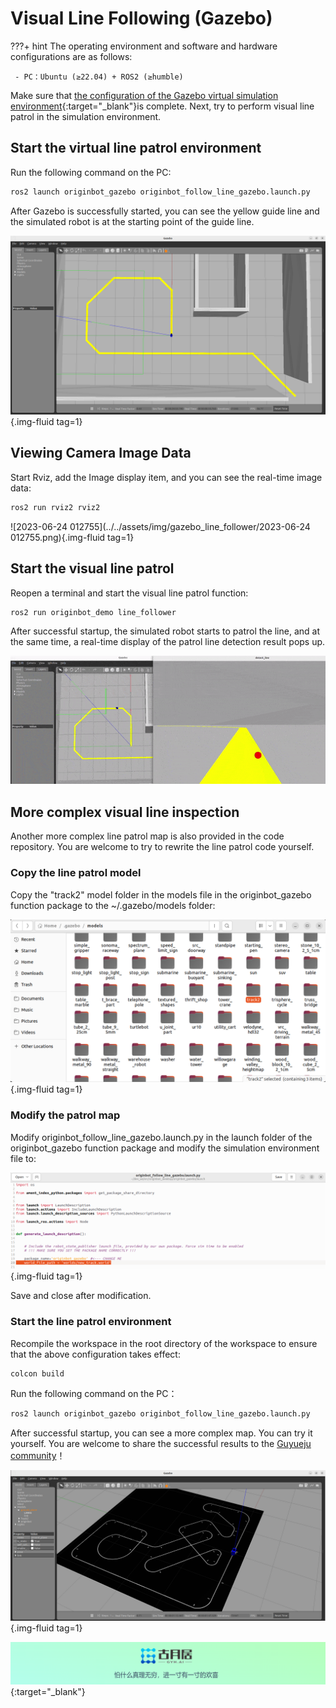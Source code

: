 # **Visual Line Following (Gazebo)**

???+ hint
    The operating environment and software and hardware configurations are as follows:

     - PC：Ubuntu (≥22.04) + ROS2 (≥humble)



Make sure that [the configuration of the Gazebo virtual simulation environment](../application/gazebo_simulation.md){:target="_blank"}is complete. Next, try to perform visual line patrol in the simulation environment.

## **Start the virtual line patrol environment**

Run the following command on the PC:

```bash
ros2 launch originbot_gazebo originbot_follow_line_gazebo.launch.py
```

After Gazebo is successfully started, you can see the yellow guide line and the simulated robot is at the starting point of the guide line.

![image-20230624012441856](../../assets/img/gazebo_line_follower/image-20230624012441856.png){.img-fluid tag=1}



## **Viewing Camera Image Data**

Start Rviz, add the Image display item, and you can see the real-time image data:

```bash
ros2 run rviz2 rviz2
```

![2023-06-24 012755](../../assets/img/gazebo_line_follower/2023-06-24 012755.png){.img-fluid tag=1}



## **Start the visual line patrol**

Reopen a terminal and start the visual line patrol function:

```bash
ros2 run originbot_demo line_follower
```



After successful startup, the simulated robot starts to patrol the line, and at the same time, a real-time display of the patrol line detection result pops up.



![ezgif-1-d9c11f024a](../../assets/img/gazebo_line_follower/ezgif-1-d9c11f024a.gif)





## **More complex visual line inspection**

Another more complex line patrol map is also provided in the code repository. You are welcome to try to rewrite the line patrol code yourself.



### **Copy the line patrol model**

Copy the "track2" model folder in the models file in the originbot_gazebo function package to the ~/.gazebo/models folder:

![image-20230624014733362](../../assets/img/gazebo_line_follower/image-20230624014733362.png){.img-fluid tag=1}



### **Modify the patrol map**

Modify originbot_follow_line_gazebo.launch.py ​​in the launch folder of the originbot_gazebo function package and modify the simulation environment file to:

![image-20230624014931172](../../assets/img/gazebo_line_follower/image-20230624014931172.png){.img-fluid tag=1}

Save and close after modification.



### **Start the line patrol environment**

Recompile the workspace in the root directory of the workspace to ensure that the above configuration takes effect:

```bash
colcon build
```



Run the following command on the PC：

```bash
ros2 launch originbot_gazebo originbot_follow_line_gazebo.launch.py
```



After successful startup, you can see a more complex map. You can try it yourself. You are welcome to share the successful results to the [Guyueju community](https://www.guyuehome.com/)！

![image-20230624014120181](../../assets/img/gazebo_line_follower/image-20230624014120181.png){.img-fluid tag=1}



[![图片1](../../assets/img/footer.png)](https://www.guyuehome.com/){:target="_blank"}


